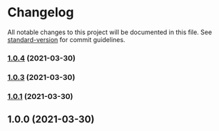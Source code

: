 # Changelog

All notable changes to this project will be documented in this file. See [standard-version](https://github.com/conventional-changelog/standard-version) for commit guidelines.

### [1.0.4](https://github.com/radudiaconu0/nuxtjs-socketi-module/compare/v1.0.3...v1.0.4) (2021-03-30)

### [1.0.3](https://github.com/radudiaconu0/nuxtjs-socketi-module/compare/v1.0.1...v1.0.3) (2021-03-30)

### [1.0.1](https://github.com/radudiaconu0/nuxtjs-socketi-module/compare/v1.0.0...v1.0.1) (2021-03-30)

## 1.0.0 (2021-03-30)
